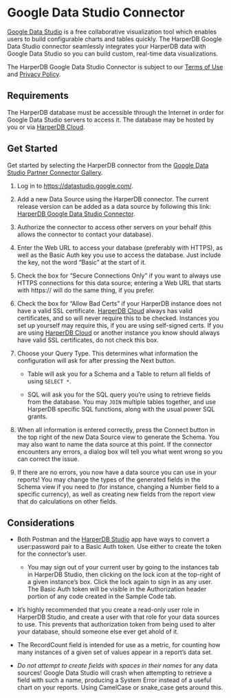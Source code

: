 # Google Data Studio Connector

[Google Data Studio](https://datastudio.google.com/) is a free collaborative visualization tool which enables users to build configurable charts and tables quickly. The HarperDB Google Data Studio connector seamlessly integrates your HarperDB data with Google Data Studio so you can build custom, real-time data visualizations.



The HarperDB Google Data Studio Connector is subject to our [Terms of Use](https://harperdb.io/legal/harperdb-cloud-terms-of-service/) and [Privacy Policy](https://harperdb.io/legal/privacy-policy/).

## Requirements
The HarperDB database must be accessible through the Internet in order for Google Data Studio servers to access it. The database may be hosted by you or via [HarperDB Cloud](../harperdb-cloud/index.md).

## Get Started

Get started by selecting the HarperDB connector from the [Google Data Studio Partner Connector Gallery](https://datastudio.google.com/u/0/datasources/create).

1. Log in to https://datastudio.google.com/.

2. Add a new Data Source using the HarperDB connector. The current release version can be added as a data source by following this link: [HarperDB Google Data Studio Connector](https://datastudio.google.com/datasources/create?connectorId=AKfycbxBKgF8FI5R42WVxO-QCOq7dmUys0HJrUJMkBQRoGnCasY60_VJeO3BhHJPvdd20-S76g).

3. Authorize the connector to access other servers on your behalf (this allows the connector to contact your database).

4. Enter the Web URL to access your database (preferably with HTTPS), as well as the Basic Auth key you use to access the database. Just include the key, not the word “Basic” at the start of it.

5. Check the box for “Secure Connections Only” if you want to always use HTTPS connections for this data source; entering a Web URL that starts with https:// will do the same thing, if you prefer.

6. Check the box for “Allow Bad Certs” if your HarperDB instance does not have a valid SSL certificate. [HarperDB Cloud](../harperdb-cloud/index.md) always has valid certificates, and so will never require this to be checked. Instances you set up yourself may require this, if you are using self-signed certs. If you are using [HarperDB Cloud](../harperdb-cloud/index.md) or another instance you know should always have valid SSL certificates, do not check this box.

7. Choose your Query Type. This determines what information the configuration will ask for after pressing the Next button.

   * Table will ask you for a Schema and a Table to return all fields of using `SELECT *`.
   
   * SQL will ask you for the SQL query you’re using to retrieve fields from the database. You may `JOIN` multiple tables together, and use HarperDB specific SQL functions, along with the usual power SQL grants.
   
8. When all information is entered correctly, press the Connect button in the top right of the new Data Source view to generate the Schema. You may also want to name the data source at this point. If the connector encounters any errors, a dialog box will tell you what went wrong so you can correct the issue.
   
9. If there are no errors, you now have a data source you can use in your reports! You may change the types of the generated fields in the Schema view if you need to (for instance, changing a Number field to a specific currency), as well as creating new fields from the report view that do calculations on other fields.
   
## Considerations

* Both Postman and the [HarperDB Studio](../harperdb-studio/index.md) app have ways to convert a user:password pair to a Basic Auth token. Use either to create the token for the connector’s user.

  * You may sign out of your current user by going to the instances tab in HarperDB Studio, then clicking on the lock icon at the top-right of a given instance’s box. Click the lock again to sign in as any user. The Basic Auth token will be visible in the Authorization header portion of any code created in the Sample Code tab.

* It’s highly recommended that you create a read-only user role in HarperDB Studio, and create a user with that role for your data sources to use. This prevents that authorization token from being used to alter your database, should someone else ever get ahold of it.

* The RecordCount field is intended for use as a metric, for counting how many instances of a given set of values appear in a report’s data set.

* *Do not attempt to create fields with spaces in their names* for any data sources! Google Data Studio will crash when attempting to retrieve a field with such a name, producing a System Error instead of a useful chart on your reports. Using CamelCase or snake_case gets around this.
